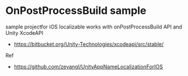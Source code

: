 # OnPostProcessBuild sample

sample projectfor iOS localizable works with onPostProcessBuild API and Unity XcodeAPI

- https://bitbucket.org/Unity-Technologies/xcodeapi/src/stable/

Ref
- https://github.com/zeyangl/UnityAppNameLocalizationForIOS         



